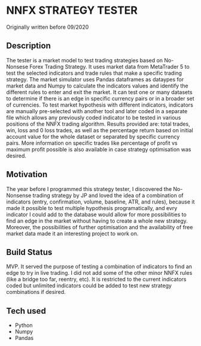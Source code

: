 # NNFX STRATEGY TESTER
Originally written before 09/2020

## Description
The tester is a market model to test trading strategies based on No-Nonsese Forex Trading Strategy. It uses market data from MetaTrader 5 to test the selected indicators and trade rules that make a specific trading strategy. The market simulator uses Pandas dataframes as dataypes for market data and Numpy to calculate the indicators values and identify the different rules to enter and exit the market. It can test one or many datasets to determine if there is an edge in specific currency pairs or in a broader set of currencies. To test market hypothesis with different indicators, 
indicators are manually pre-selected with another tool and later coded in a separate file which allows any previously coded indicator to be tested in various positions of the NNFX trading algorithm. Results provided are: total trades, win, loss and 0 loss trades, as well as the percentage return based on initial account value for the whole dataset or separated by specific currency pairs. More information on specific trades like percentage of profit vs maximum profit possible is also available in case strategy optimisation was desired.

## Motivation
The year  before I programmed this strategy tester, I discovered the No-Nonsense trading strategy by JP and loved the idea of a combination of indicators (entry, confirmation, volume, baseline, ATR, and rules), because it made it possible to test multiple hypothesis programatically, and evry indicator I could add to the database would allow for more possibilities to find an edge in the market without having to create a whole new strategy. Moreover, the possibilities of further optimisation and the availability of free market data made it an interesting project to work on. 

## Build Status
MVP. It served the purpose of testing a combination of indicators to find an edge to try in live trading. I did not add some of the other minor NNFX rules (like a bridge too far, reentry, etc). It is restricted to the current indicators coded but unlimited indicators could be added to test new strategy combinations if desired.

## Tech used
- Python
- Numpy
- Pandas
